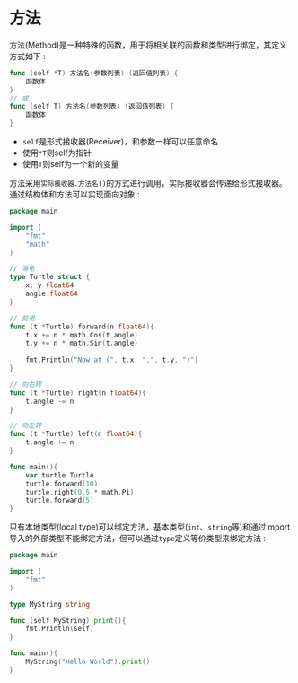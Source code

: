 # 方法
方法(Method)是一种特殊的函数，用于将相关联的函数和类型进行绑定，其定义方式如下 :  
```Go
func (self *T) 方法名(参数列表) (返回值列表) {
    函数体
}
// 或
func (self T) 方法名(参数列表) (返回值列表) {
    函数体
}
```
* `self`是形式接收器(Receiver)，和参数一样可以任意命名
* 使用`*T`则self为指针
* 使用`T`则self为一个新的变量

方法采用`实际接收器.方法名()`的方式进行调用，实际接收器会传递给形式接收器。通过结构体和方法可以实现面向对象 :  
```Go
package main

import (
    "fmt"
    "math"
)

// 海龟
type Turtle struct {
    x, y float64
    angle float64
}

// 前进
func (t *Turtle) forward(n float64){
    t.x += n * math.Cos(t.angle)
    t.y += n * math.Sin(t.angle)
    
    fmt.Println("Now at (", t.x, ",", t.y, ")")
}

// 向右转
func (t *Turtle) right(n float64){
    t.angle -= n
}

// 向左转
func (t *Turtle) left(n float64){
    t.angle += n
}

func main(){
    var turtle Turtle
    turtle.forward(10)
    turtle.right(0.5 * math.Pi)
    turtle.forward(5)
}
```

只有本地类型(local type)可以绑定方法，基本类型(`int`、`string`等)和通过import导入的外部类型不能绑定方法，但可以通过`type`定义等价类型来绑定方法 :  
```Go
package main

import (
    "fmt"
)

type MyString string

func (self MyString) print(){
    fmt.Println(self)
} 

func main(){
    MyString("Hello World").print()
}
```